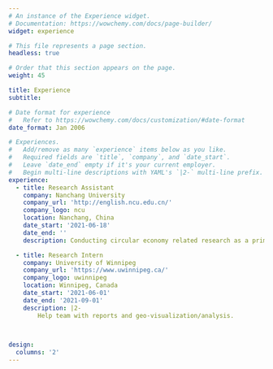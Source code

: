 ```yaml
---
# An instance of the Experience widget.
# Documentation: https://wowchemy.com/docs/page-builder/
widget: experience

# This file represents a page section.
headless: true

# Order that this section appears on the page.
weight: 45

title: Experience
subtitle:

# Date format for experience
#   Refer to https://wowchemy.com/docs/customization/#date-format
date_format: Jan 2006

# Experiences.
#   Add/remove as many `experience` items below as you like.
#   Required fields are `title`, `company`, and `date_start`.
#   Leave `date_end` empty if it's your current employer.
#   Begin multi-line descriptions with YAML's `|2-` multi-line prefix.
experience:
  - title: Research Assistant
    company: Nanchang University
    company_url: 'http://english.ncu.edu.cn/'
    company_logo: ncu
    location: Nanchang, China
    date_start: '2021-06-18'
    date_end: ''
    description: Conducting circular economy related research as a primary investigator.

  - title: Research Intern
    company: University of Winnipeg
    company_url: 'https://www.uwinnipeg.ca/'
    company_logo: uwinnipeg
    location: Winnipeg, Canada
    date_start: '2021-06-01'
    date_end: '2021-09-01'
    description: |2-
        Help team with reports and geo-visualization/analysis.
        


design:
  columns: '2'
---
```

